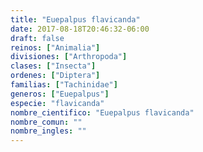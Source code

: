 ```yaml
---
title: "Euepalpus flavicanda"
date: 2017-08-18T20:46:32-06:00
draft: false
reinos: ["Animalia"]
divisiones: ["Arthropoda"]
clases: ["Insecta"]
ordenes: ["Diptera"]
familias: ["Tachinidae"]
generos: ["Euepalpus"]
especie: "flavicanda"
nombre_cientifico: "Euepalpus flavicanda"
nombre_comun: ""
nombre_ingles: ""
---
```

